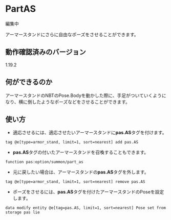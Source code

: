 # PartAS
編集中

アーマースタンドにさらに自由なポーズをさせることができます。

## 動作確認済みのバージョン

1.19.2

## 何ができるのか

アーマースタンドのNBTのPose.Bodyを動かした際に、手足がついていくようになり、横に倒したようなポーズなどをさせることができます。

## 使い方

- 適応させるには、適応させたいアーマースタンドに**pas.AS**タグを付けます。
```mcfunction
tag @e[type=armor_stand, limit=1, sort=nearest] add pas.AS
```


- **pas.AS**タグの付いたアーマースタンドを召喚することもできます。
```mcfunction
function pas:option/summon/part_as
```


- 元に戻したい場合は、アーマースタンドの**pas.AS**タグを外します。
```mcfunction
tag @e[type=armor_stand, limit=1, sort=nearest] remove pas.AS
```


- ポーズをさせるには、**pas.AS**タグを付けたアーマースタンドのPoseを設定します。
```mcfunction
data modify entity @e[tag=pas.AS, limit=1, sort=nearest] Pose set from storage pas lie
```
